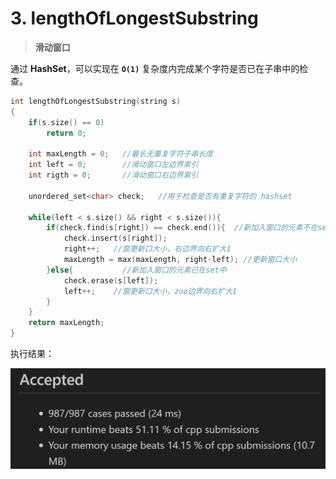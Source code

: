 # 3. lengthOfLongestSubstring

> **滑动窗口**

通过 **HashSet**，可以实现在 **`O(1)`** 复杂度内完成某个字符是否已在子串中的检查。

```c++
int lengthOfLongestSubstring(string s)
{
    if(s.size() == 0)
        return 0;
    
    int maxLength = 0;   //最长无重复字符子串长度
    int left = 0;        //滑动窗口左边界索引
    int rigth = 0;       //滑动窗口右边界索引
    
    unordered_set<char> check;   //用于检查是否有重复字符的 hashset
    
    while(left < s.size() && right < s.size()){
        if(check.find(s[right]) == check.end()){  //新加入窗口的元素不在set中
            check.insert(s[right]);
            right++;   //窗更新口大小，右边界向右扩大1
            maxLength = max(maxLength, right-left); //更新窗口大小
        }else{           //新加入窗口的元素已在set中
            check.erase(s[left]);
            left++;    //窗更新口大小，zuo边界向右扩大1
        }  
    }
    return maxLength;
}
```

执行结果：

<img src="https://raw.githubusercontent.com/huibazdy/TyporaPicture/main/image-20230814173035156.png" alt="image-20230814173035156" style="zoom:50%;" />